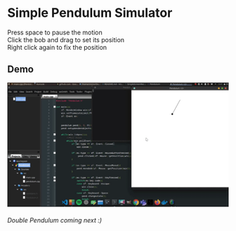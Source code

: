 # Simple Pendulum Simulator

Press space to pause the motion <br>
Click the bob and drag to set its position <br>
Right click again to fix the position

## Demo

![Demo](demo.gif)


###### Double Pendulum coming next :)
